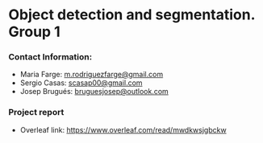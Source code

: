 # Object detection and segmentation. Group 1

### Contact Information:

* Maria Farge: m.rodriguezfarge@gmail.com
* Sergio Casas: scasap00@gmail.com
* Josep Brugués: bruguesjosep@outlook.com


### Project report

* Overleaf link: https://www.overleaf.com/read/mwdkwsjgbckw
